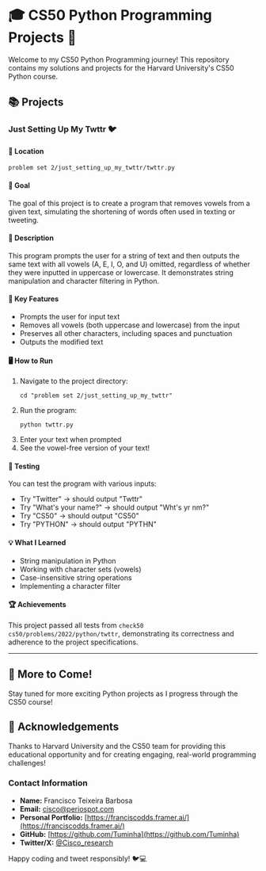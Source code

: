 # 🎓 CS50 Python Programming Projects 🐍

Welcome to my CS50 Python Programming journey! This repository contains my solutions and projects for the Harvard University's CS50 Python course.

## 📚 Projects

### Just Setting Up My Twttr 🐦

#### 📂 Location
`problem set 2/just_setting_up_my_twttr/twttr.py`

#### 🎯 Goal
The goal of this project is to create a program that removes vowels from a given text, simulating the shortening of words often used in texting or tweeting.

#### 📝 Description
This program prompts the user for a string of text and then outputs the same text with all vowels (A, E, I, O, and U) omitted, regardless of whether they were inputted in uppercase or lowercase. It demonstrates string manipulation and character filtering in Python.

#### 🔑 Key Features
- Prompts the user for input text
- Removes all vowels (both uppercase and lowercase) from the input
- Preserves all other characters, including spaces and punctuation
- Outputs the modified text

#### 🖥️ How to Run
1. Navigate to the project directory:
   ```
   cd "problem set 2/just_setting_up_my_twttr"
   ```
2. Run the program:
   ```
   python twttr.py
   ```
3. Enter your text when prompted
4. See the vowel-free version of your text!

#### 🧪 Testing
You can test the program with various inputs:
- Try "Twitter" → should output "Twttr"
- Try "What's your name?" → should output "Wht's yr nm?"
- Try "CS50" → should output "CS50"
- Try "PYTHON" → should output "PYTHN"

#### 💡 What I Learned
- String manipulation in Python
- Working with character sets (vowels)
- Case-insensitive string operations
- Implementing a character filter

#### 🏆 Achievements
This project passed all tests from `check50 cs50/problems/2022/python/twttr`, demonstrating its correctness and adherence to the project specifications.

---

## 🚀 More to Come!
Stay tuned for more exciting Python projects as I progress through the CS50 course!

## 🙏 Acknowledgements
Thanks to Harvard University and the CS50 team for providing this educational opportunity and for creating engaging, real-world programming challenges!

### Contact Information

- **Name:** Francisco Teixeira Barbosa
- **Email:** cisco@periospot.com
- **Personal Portfolio:** [https://franciscodds.framer.ai/](https://franciscodds.framer.ai/)
- **GitHub:** [https://github.com/Tuminha](https://github.com/Tuminha)
- **Twitter/X:** [@Cisco_research](https://x.com/Cisco_research)

Happy coding and tweet responsibly! 🐦💻
